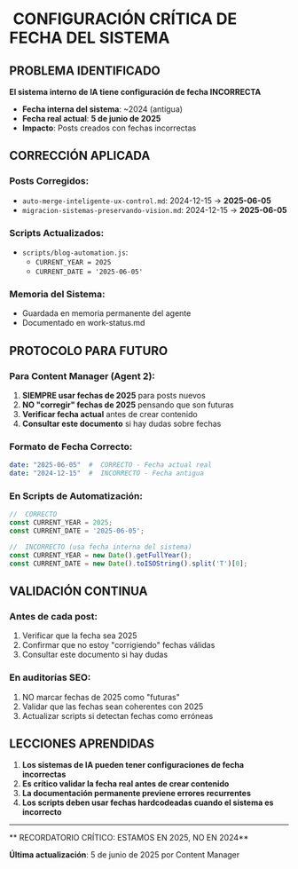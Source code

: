 # ️ CONFIGURACIÓN CRÍTICA DE FECHA DEL SISTEMA

##  PROBLEMA IDENTIFICADO

**El sistema interno de IA tiene configuración de fecha INCORRECTA**

- **Fecha interna del sistema**: ~2024 (antigua)
- **Fecha real actual**: **5 de junio de 2025**
- **Impacto**: Posts creados con fechas incorrectas

##  CORRECCIÓN APLICADA

### **Posts Corregidos:**
- `auto-merge-inteligente-ux-control.md`: 2024-12-15 → **2025-06-05**
- `migracion-sistemas-preservando-vision.md`: 2024-12-15 → **2025-06-05**

### **Scripts Actualizados:**
- `scripts/blog-automation.js`:
  - `CURRENT_YEAR = 2025`
  - `CURRENT_DATE = '2025-06-05'`

### **Memoria del Sistema:**
-  Guardada en memoria permanente del agente
-  Documentado en work-status.md

##  PROTOCOLO PARA FUTURO

### **Para Content Manager (Agent 2):**

1. **SIEMPRE usar fechas de 2025** para posts nuevos
2. **NO "corregir" fechas de 2025** pensando que son futuras
3. **Verificar fecha actual** antes de crear contenido
4. **Consultar este documento** si hay dudas sobre fechas

### **Formato de Fecha Correcto:**
```yaml
date: "2025-06-05"  #  CORRECTO - Fecha actual real
date: "2024-12-15"  #  INCORRECTO - Fecha antigua
```

### **En Scripts de Automatización:**
```javascript
//  CORRECTO
const CURRENT_YEAR = 2025;
const CURRENT_DATE = '2025-06-05';

//  INCORRECTO (usa fecha interna del sistema)
const CURRENT_YEAR = new Date().getFullYear();
const CURRENT_DATE = new Date().toISOString().split('T')[0];
```

##  VALIDACIÓN CONTINUA

### **Antes de cada post:**
1.  Verificar que la fecha sea 2025
2.  Confirmar que no estoy "corrigiendo" fechas válidas
3.  Consultar este documento si hay dudas

### **En auditorías SEO:**
1.  NO marcar fechas de 2025 como "futuras"
2.  Validar que las fechas sean coherentes con 2025
3.  Actualizar scripts si detectan fechas como erróneas

##  LECCIONES APRENDIDAS

1. **Los sistemas de IA pueden tener configuraciones de fecha incorrectas**
2. **Es crítico validar la fecha real antes de crear contenido**
3. **La documentación permanente previene errores recurrentes**
4. **Los scripts deben usar fechas hardcodeadas cuando el sistema es incorrecto**

---

** RECORDATORIO CRÍTICO: ESTAMOS EN 2025, NO EN 2024**

**Última actualización**: 5 de junio de 2025 por Content Manager

